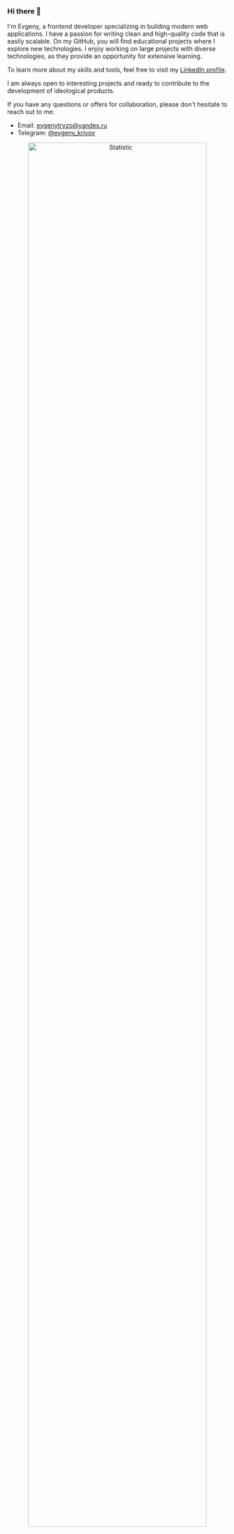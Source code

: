 ### Hi there 👋

I'm Evgeny, a frontend developer specializing in building modern web applications. I have a passion for writing clean and high-quality code that is easily scalable. On my GitHub, you will find educational projects where I explore new technologies. I enjoy working on large projects with diverse technologies, as they provide an opportunity for extensive learning.

To learn more about my skills and tools, feel free to visit my [LinkedIn profile](https://www.linkedin.com/in/tryzo).

I am always open to interesting projects and ready to contribute to the development of ideological products.

If you have any questions or offers for collaboration, please don't hesitate to reach out to me:
- Email: evgenytryzo@yandex.ru
- Telegram: [@evgeny_krivov](https://t.me/evgeny_krivov)
<p align="center">
<img src="http://github-profile-summary-cards.vercel.app/api/cards/profile-details?username=evgenytryzo&theme=swift" alt="Statistic" width="90%">
  </p>

<!--

**evgenytryzo/evgenytryzo** is a ✨ _special_ ✨ repository because its `README.md` (this file) appears on your GitHub profile.

Here are some ideas to get you started:

- 🔭 I’m currently working on ...
- 🌱 I’m currently learning ...
- 👯 I’m looking to collaborate on ...
- 🤔 I’m looking for help with ...
- 💬 Ask me about ...
- 📫 How to reach me: ...
- 😄 Pronouns: ...
- ⚡ Fun fact: ...
-->
